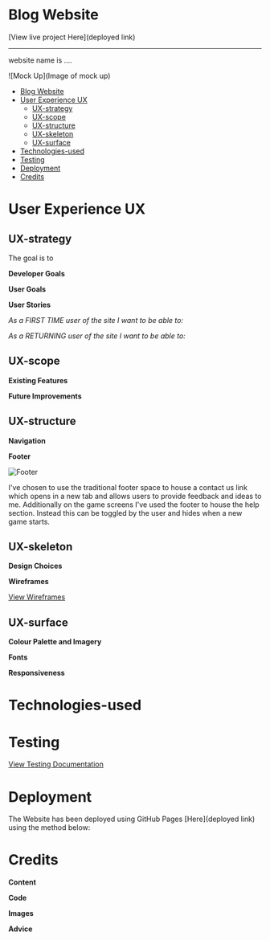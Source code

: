 # Blog Website
[View live project Here](deployed link)
***

website name is ....

![Mock Up](Image of mock up)

- [Blog Website](#blog-website)
- [User Experience UX](#user-experience-ux)
  - [UX-strategy](#ux-strategy)
  - [UX-scope](#ux-scope)
  - [UX-structure](#ux-structure)
  - [UX-skeleton](#ux-skeleton)
  - [UX-surface](#ux-surface)
- [Technologies-used](#technologies-used)
- [Testing](#testing)
- [Deployment](#deployment)
- [Credits](#credits)

# User Experience UX

## UX-strategy

The goal is to 

**Developer Goals**



**User Goals**



**User Stories**

_As a FIRST TIME user of the site I want to be able to:_


_As a RETURNING user of the site I want to be able to:_


## UX-scope


**Existing Features**



**Future Improvements**


  
## UX-structure

**Navigation**



**Footer**

![Footer](assets/images/testing/footer-game.png)

I've chosen to use the traditional footer space to house a contact us link which opens in a new tab and allows users to provide feedback and ideas to me. Additionally on
the game screens I've used the footer to house the help section. Instead this can be toggled by the user and hides when a new game starts. 



## UX-skeleton

**Design Choices**



**Wireframes**

[View Wireframes](wireframes.md)

## UX-surface

**Colour Palette and Imagery**


**Fonts**



**Responsiveness**



# Technologies-used



# Testing 
[View Testing Documentation](testing.md)

# Deployment
The Website has been deployed using GitHub Pages [Here](deployed link) using the method below:



# Credits
**Content**



**Code**



**Images**



**Advice**



